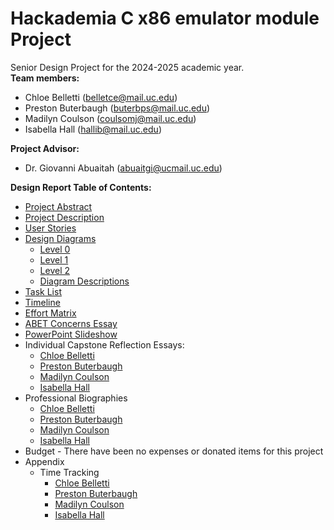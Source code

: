 # Hackademia C x86 emulator module Project

Senior Design Project for the 2024-2025 academic year.  
**Team members:**
+ Chloe Belletti ([belletce@mail.uc.edu](mailto:belletce@mail.uc.edu))
+ Preston Buterbaugh ([buterbps@mail.uc.edu](mailto:buterbps@mail.uc.edu))
+ Madilyn Coulson ([coulsomj@mail.uc.edu](mailto:coulsomj@mail.uc.edu))
+ Isabella Hall ([hallib@mail.uc.edu](mailto:hallib@mail.uc.edu))

**Project Advisor:**
+ Dr. Giovanni Abuaitah ([abuaitgi@ucmail.uc.edu](mailto:abuaitgi@ucmail.uc.edu))

**Design Report Table of Contents:**
+ [Project Abstract](Project%20Abstract.md)
+ [Project Description](Project-Description.md)
+ [User Stories](User_Stories.md)
+ [Design Diagrams](design-diagrams)
  + [Level 0](design-diagrams/D0-design-diagram.png)
  + [Level 1](design-diagrams/D1-design-diagram.png)
  + [Level 2](design-diagrams/D2-design-diagram.png)
  + [Diagram Descriptions](design-diagrams/Design%20Diagram%20Descriptions.pdf)
+ [Task List](project-management/TaskList.md)
+ [Timeline](project-management/timeline.xlsx)
+ [Effort Matrix](project-management/effort-matrix.xlsx)
+ [ABET Concerns Essay](homework-essays/Assignment%20%237%20-%20Project%20Constraints%20Final.pdf)
+ [PowerPoint Slideshow](Hackademia%20Presentation.pptx)
+ Individual Capstone Reflection Essays:
  + [Chloe Belletti](homework-essays/Individual%20Capstone%20Assessment%20-%20Chloe%20Belletti.pdf)
  + [Preston Buterbaugh](homework-essays/Individual-Capstone-Assessment-Preston-Buterbaugh.pdf)
  + [Madilyn Coulson](homework-essays/Individual%20Capstone%20Assessment%20-%20Madilyn%20Coulson.pdf)
  + [Isabella Hall](homework-essays/Individual-Capstone-Assessment-Isabella-Hall.pdf)
+ Professional Biographies
  + [Chloe Belletti](Biographies/Chloe%20Belletti.md)
  + [Preston Buterbaugh](Biographies/Preston%20Buterbaugh.md)
  + [Madilyn Coulson](Biographies/Madilyn%20Coulson.md)
  + [Isabella Hall](Biographies/Isabella%20Hall.md)
+ Budget - There have been no expenses or donated items for this project
+ Appendix
  + Time Tracking
    + [Chloe Belletti](project-management/time-tracking/Chloe-Belletti.xlsx)
    + [Preston Buterbaugh](project-management/time-tracking/Preston-Buterbaugh.xlsx)
    + [Madilyn Coulson](project-management/time-tracking/Madilyn-Coulson.xlsx)
    + [Isabella Hall](project-management/time-tracking/Isabella-Hall.xlsx)